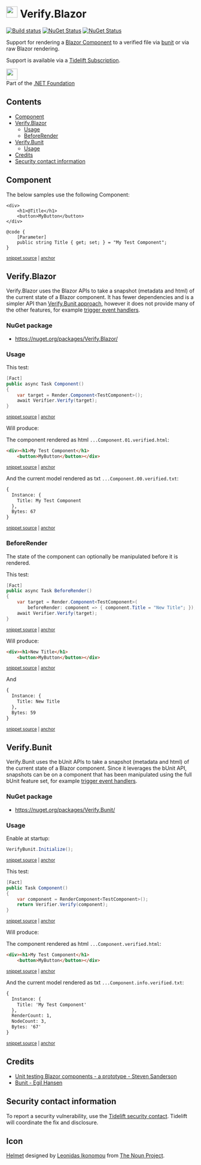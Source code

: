 <!--
GENERATED FILE - DO NOT EDIT
This file was generated by [MarkdownSnippets](https://github.com/SimonCropp/MarkdownSnippets).
Source File: /readme.source.md
To change this file edit the source file and then run MarkdownSnippets.
-->

# <img src="/src/icon.png" height="30px"> Verify.Blazor

[![Build status](https://ci.appveyor.com/api/projects/status/spyere4ubpl1tca8?svg=true)](https://ci.appveyor.com/project/SimonCropp/Verify-Blazor)
[![NuGet Status](https://img.shields.io/nuget/v/Verify.Bunit.svg?label=Verify.Bunit)](https://www.nuget.org/packages/Verify.Bunit/)
[![NuGet Status](https://img.shields.io/nuget/v/Verify.Blazor.svg?label=Verify.Blazor)](https://www.nuget.org/packages/Verify.Blazor/)

Support for rendering a [Blazor Component](https://docs.microsoft.com/en-us/aspnet/core/blazor/#components) to a verified file via [bunit](https://bunit.egilhansen.com) or via raw Blazor rendering.

Support is available via a [Tidelift Subscription](https://tidelift.com/subscription/pkg/nuget-verify?utm_source=nuget-verify&utm_medium=referral&utm_campaign=enterprise).

<a href='https://dotnetfoundation.org' alt='Part of the .NET Foundation'><img src='https://raw.githubusercontent.com/VerifyTests/Verify/master/docs/dotNetFoundation.svg' height='30px'></a><br>
Part of the <a href='https://dotnetfoundation.org' alt=''>.NET Foundation</a>

<!-- toc -->
## Contents

  * [Component](#component)
  * [Verify.Blazor](#verifyblazor)
    * [Usage](#usage)
    * [BeforeRender](#beforerender)
  * [Verify.Bunit](#verifybunit)
    * [Usage](#usage-1)
  * [Credits](#credits)
  * [Security contact information](#security-contact-information)<!-- endToc -->

## Component

The below samples use the following Component:

<!-- snippet: BlazorApp/TestComponent.razor -->
<a id='snippet-BlazorApp/TestComponent.razor'></a>
```razor
<div>
    <h1>@Title</h1>
    <button>MyButton</button>
</div>

@code {
    [Parameter]
    public string Title { get; set; } = "My Test Component";
}
```
<sup><a href='/src/BlazorApp/TestComponent.razor#L1-L9' title='Snippet source file'>snippet source</a> | <a href='#snippet-BlazorApp/TestComponent.razor' title='Start of snippet'>anchor</a></sup>
<!-- endSnippet -->


## Verify.Blazor

Verify.Blazor uses the Blazor APIs to take a snapshot (metadata and html) of the current state of a Blazor component. It has fewer dependencies and is a simpler API than [Verify.Bunit approach](#verifybunit), however it does not provide many of the other features, for example [trigger event handlers](https://bunit.egilhansen.com/docs/interaction/trigger-event-handlers.html).


### NuGet package

 * https://nuget.org/packages/Verify.Blazor/


### Usage

This test:

<!-- snippet: BlazorComponentTest -->
<a id='snippet-blazorcomponenttest'></a>
```cs
[Fact]
public async Task Component()
{
    var target = Render.Component<TestComponent>();
    await Verifier.Verify(target);
}
```
<sup><a href='/src/Verify.Blazor.Tests/Samples.cs#L11-L20' title='Snippet source file'>snippet source</a> | <a href='#snippet-blazorcomponenttest' title='Start of snippet'>anchor</a></sup>
<!-- endSnippet -->

Will produce:

The component rendered as html `...Component.01.verified.html`:

<!-- snippet: Verify.Blazor.Tests/Samples.Component.01.verified.html -->
<a id='snippet-Verify.Blazor.Tests/Samples.Component.01.verified.html'></a>
```html
<div><h1>My Test Component</h1>
    <button>MyButton</button></div>
```
<sup><a href='/src/Verify.Blazor.Tests/Samples.Component.01.verified.html#L1-L2' title='Snippet source file'>snippet source</a> | <a href='#snippet-Verify.Blazor.Tests/Samples.Component.01.verified.html' title='Start of snippet'>anchor</a></sup>
<!-- endSnippet -->

And the current model rendered as txt `...Component.00.verified.txt`:

<!-- snippet: Verify.Blazor.Tests/Samples.Component.00.verified.txt -->
<a id='snippet-Verify.Blazor.Tests/Samples.Component.00.verified.txt'></a>
```txt
{
  Instance: {
    Title: My Test Component
  },
  Bytes: 67
}
```
<sup><a href='/src/Verify.Blazor.Tests/Samples.Component.00.verified.txt#L1-L6' title='Snippet source file'>snippet source</a> | <a href='#snippet-Verify.Blazor.Tests/Samples.Component.00.verified.txt' title='Start of snippet'>anchor</a></sup>
<!-- endSnippet -->


### BeforeRender

The state of the component can optionally be manipulated before it is rendered.

This test:

<!-- snippet: BeforeRender -->
<a id='snippet-beforerender'></a>
```cs
[Fact]
public async Task BeforeRender()
{
    var target = Render.Component<TestComponent>(
        beforeRender: component => { component.Title = "New Title"; });
    await Verifier.Verify(target);
}
```
<sup><a href='/src/Verify.Blazor.Tests/Samples.cs#L22-L32' title='Snippet source file'>snippet source</a> | <a href='#snippet-beforerender' title='Start of snippet'>anchor</a></sup>
<!-- endSnippet -->

Will produce:

<!-- snippet: Verify.Blazor.Tests/Samples.BeforeRender.01.verified.html -->
<a id='snippet-Verify.Blazor.Tests/Samples.BeforeRender.01.verified.html'></a>
```html
<div><h1>New Title</h1>
    <button>MyButton</button></div>
```
<sup><a href='/src/Verify.Blazor.Tests/Samples.BeforeRender.01.verified.html#L1-L2' title='Snippet source file'>snippet source</a> | <a href='#snippet-Verify.Blazor.Tests/Samples.BeforeRender.01.verified.html' title='Start of snippet'>anchor</a></sup>
<!-- endSnippet -->

And

<!-- snippet: Verify.Blazor.Tests/Samples.BeforeRender.00.verified.txt -->
<a id='snippet-Verify.Blazor.Tests/Samples.BeforeRender.00.verified.txt'></a>
```txt
{
  Instance: {
    Title: New Title
  },
  Bytes: 59
}
```
<sup><a href='/src/Verify.Blazor.Tests/Samples.BeforeRender.00.verified.txt#L1-L6' title='Snippet source file'>snippet source</a> | <a href='#snippet-Verify.Blazor.Tests/Samples.BeforeRender.00.verified.txt' title='Start of snippet'>anchor</a></sup>
<!-- endSnippet -->


## Verify.Bunit

Verify.Bunit uses the bUnit APIs to take a snapshot (metadata and html) of the current state of a Blazor component. Since it leverages the bUnit API, snapshots can be on a component that has been manipulated using the full bUnit feature set, for example [trigger event handlers](https://bunit.egilhansen.com/docs/interaction/trigger-event-handlers.html).


### NuGet package

 * https://nuget.org/packages/Verify.Bunit/


### Usage

Enable at startup:

<!-- snippet: BunitEnable -->
<a id='snippet-bunitenable'></a>
```cs
VerifyBunit.Initialize();
```
<sup><a href='/src/Verify.Bunit.Tests/Samples.cs#L17-L19' title='Snippet source file'>snippet source</a> | <a href='#snippet-bunitenable' title='Start of snippet'>anchor</a></sup>
<!-- endSnippet -->

This test:

<!-- snippet: BunitComponentTest -->
<a id='snippet-bunitcomponenttest'></a>
```cs
[Fact]
public Task Component()
{
    var component = RenderComponent<TestComponent>();
    return Verifier.Verify(component);
}
```
<sup><a href='/src/Verify.Bunit.Tests/Samples.cs#L22-L30' title='Snippet source file'>snippet source</a> | <a href='#snippet-bunitcomponenttest' title='Start of snippet'>anchor</a></sup>
<!-- endSnippet -->

Will produce:

The component rendered as html `...Component.verified.html`:

<!-- snippet: Verify.Bunit.Tests/Samples.Component.verified.html -->
<a id='snippet-Verify.Bunit.Tests/Samples.Component.verified.html'></a>
```html
<div><h1>My Test Component</h1>
    <button>MyButton</button></div>
```
<sup><a href='/src/Verify.Bunit.Tests/Samples.Component.verified.html#L1-L2' title='Snippet source file'>snippet source</a> | <a href='#snippet-Verify.Bunit.Tests/Samples.Component.verified.html' title='Start of snippet'>anchor</a></sup>
<!-- endSnippet -->

And the current model rendered as txt `...Component.info.verified.txt`:

<!-- snippet: Verify.Bunit.Tests/Samples.Component.info.verified.txt -->
<a id='snippet-Verify.Bunit.Tests/Samples.Component.info.verified.txt'></a>
```txt
{
  Instance: {
    Title: 'My Test Component'
  },
  RenderCount: 1,
  NodeCount: 3,
  Bytes: '67'
}
```
<sup><a href='/src/Verify.Bunit.Tests/Samples.Component.info.verified.txt#L1-L8' title='Snippet source file'>snippet source</a> | <a href='#snippet-Verify.Bunit.Tests/Samples.Component.info.verified.txt' title='Start of snippet'>anchor</a></sup>
<!-- endSnippet -->


## Credits

 * [Unit testing Blazor components - a prototype - Steven Sanderson](https://blog.stevensanderson.com/2019/08/29/blazor-unit-testing-prototype/)
 * [Bunit - Egil Hansen](https://bunit.egilhansen.com)


## Security contact information

To report a security vulnerability, use the [Tidelift security contact](https://tidelift.com/security). Tidelift will coordinate the fix and disclosure.


## Icon

[Helmet](https://thenounproject.com/term/helmet/9554/) designed by [Leonidas Ikonomou](https://thenounproject.com/alterego) from [The Noun Project](https://thenounproject.com).
